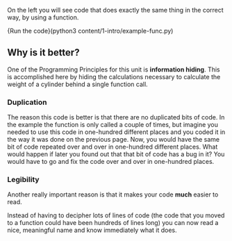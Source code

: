 On the left you will see code that does exactly the same thing in the correct way, by using a function.

{Run the code}(python3 content/1-intro/example-func.py)

## Why is it better?
One of the Programming Principles for this unit is **information hiding**. This is accomplished here by hiding the calculations necessary to calculate the weight of a cylinder behind a single function call.

### Duplication
The reason this code is better is that there are no duplicated bits of code.
In the example the function is only called a couple of times, but imagine you needed to use this code in one-hundred different places and you coded it in the way it was done on the previous page. Now, you would have the same bit of code repeated over and over in one-hundred different places.
What would happen if later you found out that that bit of code has a bug in it? You would have to go and fix the code over and over in one-hundred places.

### Legibility
Another really important reason is that it makes your code **much** easier to read.

Instead of having to decipher lots of lines of code (the code that you moved to a function could have been hundreds of lines long) you can now read a nice, meaningful name and know immediately what it does.

